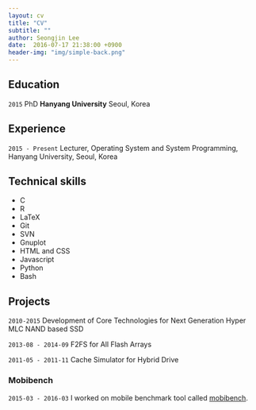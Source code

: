 ```yaml
---
layout: cv
title: "CV" 
subtitle: ""
author: Seongjin Lee
date:  2016-07-17 21:38:00 +0900
header-img: "img/simple-back.png"
---
```



<!-- # Your Fabulous Name 

 Something about yourself

<div id="contacts">
<a href="mailto:{{ site.email_work }}"> <i class="fa fa-envelope fa-2x"></i>  </a>
<a href="{{ site.github_url }}"> <i class="fa fa-github fa-2x"></i> </a>
<a href="{{ site.google_scholar }}"> <i class="fa fa-google fa-2x"></i> </a>
 <a href="{{ site.linkedin_url }}"> <i class="fa fa-linkedin fa-2x"></i> </a>
 <a href="{{ site.facebook_url }}"> <i class="fa fa-facebook-square fa-2x"></i> </a>
</div>

 -->

<!--
## Short Bio 

Short biography about yourself
-->

## Education 

`2015`
PhD __Hanyang University__ Seoul, Korea


## Experience 

`2015 - Present`
Lecturer, Operating System and System Programming, Hanyang University, Seoul, Korea


## Technical skills 
<div class="listup">
<ul id="triple">
<li> C </li>
<li> R </li>
<li> LaTeX </li>
<li> Git  </li>
<li> SVN </li>
<li> Gnuplot </li>
<li> HTML and CSS </li>
<li> Javascript </li>
<li> Python </li>
<li> Bash </li>
</ul>
</div>


## Projects 

`2010-2015`
Development of Core Technologies for Next Generation Hyper MLC NAND based SSD

`2013-08 - 2014-09`
F2FS for All Flash Arrays

`2011-05 - 2011-11`
Cache Simulator for Hybrid Drive


### Mobibench 

`2015-03 - 2016-03`
I worked on mobile benchmark tool called [mobibench](http://www.mobibench.co.kr).

<!-- ### Footer

Last updated: July 2016 -->
